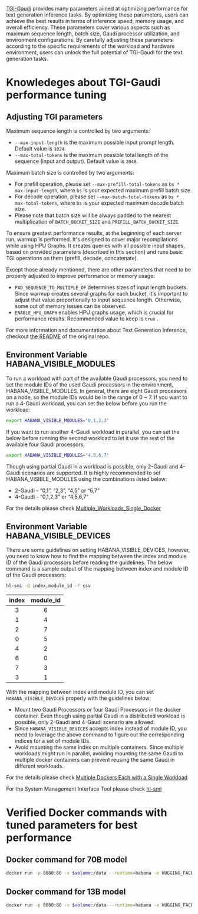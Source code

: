 [TGI-Gaudi](https://github.com/huggingface/tgi-gaudi) provides many parameters aimed at optimizing performance for text generation inference tasks. By optimizing these parameters, users can achieve the best results in terms of inference speed, memory usage, and overall efficiency. These parameters cover various aspects such as maximum sequence length, batch size, Gaudi processor utilization, and environment configurations. By carefully adjusting these parameters according to the specific requirements of the workload and hardware environment, users can unlock the full potential of TGI-Gaudi for the text generation tasks.

# Knowledeges about TGI-Gaudi performance tuning

## Adjusting TGI parameters

Maximum sequence length is controlled by two arguments:

- `--max-input-length` is the maximum possible input prompt length. Default value is `1024`.
- `--max-total-tokens` is the maximum possible total length of the sequence (input and output). Default value is `2048`.

Maximum batch size is controlled by two arguments:

- For prefill operation, please set `--max-prefill-total-tokens` as `bs * max-input-length`, where `bs` is your expected maximum prefill batch size.
- For decode operation, please set `--max-batch-total-tokens` as `bs * max-total-tokens`, where `bs` is your expected maximum decode batch size.
- Please note that batch size will be always padded to the nearest multiplication of `BATCH_BUCKET_SIZE` and `PREFILL_BATCH_BUCKET_SIZE`.

To ensure greatest performance results, at the beginning of each server run, warmup is performed. It's designed to cover major recompilations while using HPU Graphs. It creates queries with all possible input shapes, based on provided parameters (described in this section) and runs basic TGI operations on them (prefill, decode, concatenate).

Except those already mentioned, there are other parameters that need to be properly adjusted to improve performance or memory usage:

- `PAD_SEQUENCE_TO_MULTIPLE_OF` determines sizes of input length buckets. Since warmup creates several graphs for each bucket, it's important to adjust that value proportionally to input sequence length. Otherwise, some out of memory issues can be observed.
- `ENABLE_HPU_GRAPH` enables HPU graphs usage, which is crucial for performance results. Recommended value to keep is `true` .

For more information and documentation about Text Generation Inference, checkout [the README](https://github.com/huggingface/text-generation-inference#text-generation-inference) of the original repo.

## Environment Variable HABANA_VISIBLE_MODULES

To run a workload with part of the available Gaudi processors, you need to set the module IDs of the used Gaudi processors in the environment, HABANA_VISIBLE_MODULES. In general, there are eight Gaudi processors on a node, so the module IDs would be in the range of 0 ~ 7. If you want to run a 4-Gaudi workload, you can set the below before you run the workload:

```bash
export HABANA_VISIBLE_MODULES="0,1,2,3"
```

If you want to run another 4-Gaudi workload in parallel, you can set the below before running the second workload to let it use the rest of the available four Gaudi processors.

```bash
export HABANA_VISIBLE_MODULES="4,5,6,7"
```

Though using partial Gaudi in a workload is possible, only 2-Gaudi and 4-Gaudi scenarios are supported. It is highly recommended to set HABANA_VISIBLE_MODULES using the combinations listed below:

- 2-Gaudi - “0,1”, “2,3”, “4,5” or “6,7”
- 4-Gaudi - “0,1,2,3” or “4,5,6,7”

For the details please check [Multiple_Workloads_Single_Docker](https://docs.habana.ai/en/latest/PyTorch/Reference/PT_Multiple_Tenants_on_HPU/Multiple_Workloads_Single_Docker.html)

## Environment Variable HABANA_VISIBLE_DEVICES

There are some guidelines on setting HABANA_VISIBLE_DEVICES, however, you need to know how to find the mapping between the index and module ID of the Gaudi processors before reading the guidelines. The below command is a sample output of the mapping between index and module ID of the Gaudi processors:

```bash
hl-smi -Q index,module_id -f csv
```

| index | module_id |
| :---: | :-------: |
|   3   |     6     |
|   1   |     4     |
|   2   |     7     |
|   0   |     5     |
|   4   |     2     |
|   6   |     0     |
|   7   |     3     |
|   3   |     1     |

With the mapping between index and module ID, you can set `HABANA_VISIBLE_DEVICES` properly with the guidelines below:

- Mount two Gaudi Processors or four Gaudi Processors in the docker container. Even though using partial Gaudi in a distributed workload is possible, only 2-Gaudi and 4-Gaudi scenario are allowed.
- Since `HABANA_VISIBLE_DEVICES` accepts index instead of module ID, you need to leverage the above command to figure out the corresponding indices for a set of module IDs.
- Avoid mounting the same index on multiple containers. Since multiple workloads might run in parallel, avoiding mounting the same Gaudi to multiple docker containers can prevent reusing the same Gaudi in different workloads.

For the details please check [Multiple Dockers Each with a Single Workload](https://docs.habana.ai/en/latest/PyTorch/Reference/PT_Multiple_Tenants_on_HPU/Multiple_Dockers_each_with_Single_Workload.html)

For the System Management Interface Tool please check [hl-smi](https://docs.habana.ai/en/latest/Management_and_Monitoring/Embedded_System_Tools_Guide/System_Management_Interface_Tool.html)

# Verified Docker commands with tuned parameters for best performance

## Docker command for 70B model

```bash
docker run -p 8080:80 -v $volume:/data --runtime=habana -e HUGGING_FACE_HUB_TOKEN=$HUGGING_FACE_HUB_TOKEN -e PT_HPU_ENABLE_LAZY_COLLECTIVES=true -e HABANA_VISIBLE_DEVICES="6,7,4,5" -e HABANA_VISIBLE_MODULES="0,1,2,3" -e BATCH_BUCKET_SIZE=22 -e PREFILL_BATCH_BUCKET_SIZE=1 -e MAX_BATCH_PREFILL_TOKENS=5102 -e MAX_BATCH_TOTAL_TOKENS=32256 -e MAX_INPUT_LENGTH=1024 -e PAD_SEQUENCE_TO_MULTIPLE_OF=1024 -e MAX_WAITING_TOKENS=5 -e OMPI_MCA_btl_vader_single_copy_mechanism=none --cap-add=sys_nice --ipc=host tgi_gaudi --model-id $model --sharded true --num-shard 4
```

## Docker command for 13B model

```bash
docker run -p 8080:80 -v $volume:/data --runtime=habana -e HUGGING_FACE_HUB_TOKEN=$HUGGING_FACE_HUB_TOKEN -e PT_HPU_ENABLE_LAZY_COLLECTIVES=true -e PAD_SEQUENCE_TO_MULTIPLE_OF=128  -e HABANA_VISIBLE_DEVICES="4" -e BATCH_BUCKET_SIZE=16 -e PREFILL_BATCH_BUCKET_SIZE=1 -e MAX_BATCH_PREFILL_TOKENS=4096 -e MAX_BATCH_TOTAL_TOKENS=18432 -e PAD_SEQUENCE_TO_MULTIPLE_OF=1024 -e MAX_INPUT_LENGTH=1024 -e MAX_TOTAL_TOKENS=1152  -e OMPI_MCA_btl_vader_single_copy_mechanism=none --cap-add=sys_nice --ipc=host tgi_gaudi --model-id $model
```
